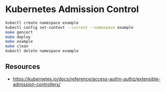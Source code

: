 # Kubernetes Admission Control

```bash
kubectl create namespace example
kubectl config set-context --current --namespace example
make gencert
make deploy
make example
make clean
kubectl delete namespace example
```

## Resources

- https://kubernetes.io/docs/reference/access-authn-authz/extensible-admission-controllers/
